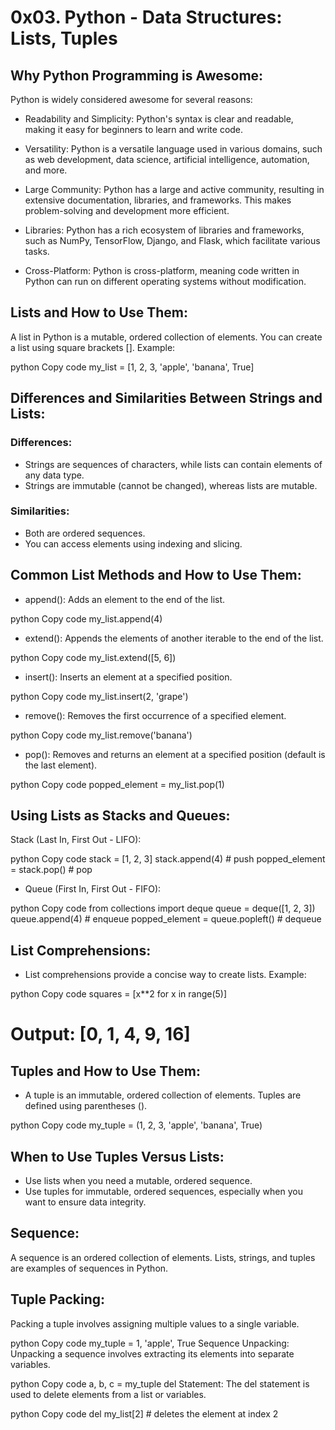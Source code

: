 # 0x03. Python - Data Structures: Lists, Tuples

## Why Python Programming is Awesome:
Python is widely considered awesome for several reasons:

- Readability and Simplicity: Python's syntax is clear and readable, making it easy for beginners to learn and write code.

- Versatility: Python is a versatile language used in various domains, such as web development, data science, artificial intelligence, automation, and more.

- Large Community: Python has a large and active community, resulting in extensive documentation, libraries, and frameworks. This makes problem-solving and development more efficient.

- Libraries: Python has a rich ecosystem of libraries and frameworks, such as NumPy, TensorFlow, Django, and Flask, which facilitate various tasks.

- Cross-Platform: Python is cross-platform, meaning code written in Python can run on different operating systems without modification.

## Lists and How to Use Them:
A list in Python is a mutable, ordered collection of elements. You can create a list using square brackets []. Example:

python
Copy code
my_list = [1, 2, 3, 'apple', 'banana', True]

## Differences and Similarities Between Strings and Lists:
### Differences:

- Strings are sequences of characters, while lists can contain elements of any data type.
- Strings are immutable (cannot be changed), whereas lists are mutable.

### Similarities:

- Both are ordered sequences.
- You can access elements using indexing and slicing.

## Common List Methods and How to Use Them:
- append(): Adds an element to the end of the list.

python
Copy code
my_list.append(4)
- extend(): Appends the elements of another iterable to the end of the list.

python
Copy code
my_list.extend([5, 6])
- insert(): Inserts an element at a specified position.

python
Copy code
my_list.insert(2, 'grape')
- remove(): Removes the first occurrence of a specified element.

python
Copy code
my_list.remove('banana')
- pop(): Removes and returns an element at a specified position (default is the last element).

python
Copy code
popped_element = my_list.pop(1)

## Using Lists as Stacks and Queues:
Stack (Last In, First Out - LIFO):

python
Copy code
stack = [1, 2, 3]
stack.append(4)      # push
popped_element = stack.pop()  # pop
- Queue (First In, First Out - FIFO):

python
Copy code
from collections import deque
queue = deque([1, 2, 3])
queue.append(4)          # enqueue
popped_element = queue.popleft()  # dequeue
## List Comprehensions:
- List comprehensions provide a concise way to create lists. Example:

python
Copy code
squares = [x**2 for x in range(5)]
# Output: [0, 1, 4, 9, 16]

## Tuples and How to Use Them:
- A tuple is an immutable, ordered collection of elements. Tuples are defined using parentheses ().

python
Copy code
my_tuple = (1, 2, 3, 'apple', 'banana', True)

## When to Use Tuples Versus Lists:
- Use lists when you need a mutable, ordered sequence.
- Use tuples for immutable, ordered sequences, especially when you want to ensure data integrity.

## Sequence:
A sequence is an ordered collection of elements. Lists, strings, and tuples are examples of sequences in Python.

## Tuple Packing:
Packing a tuple involves assigning multiple values to a single variable.

python
Copy code
my_tuple = 1, 'apple', True
Sequence Unpacking:
Unpacking a sequence involves extracting its elements into separate variables.

python
Copy code
a, b, c = my_tuple
del Statement:
The del statement is used to delete elements from a list or variables.

python
Copy code
del my_list[2]  # deletes the element at index 2
